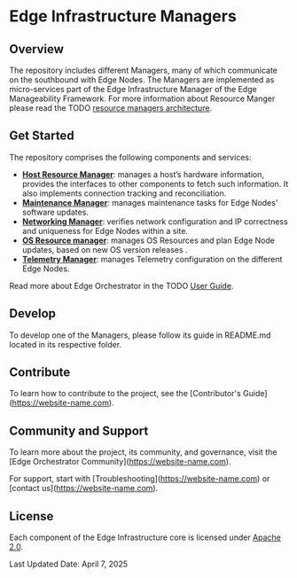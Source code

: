 # Edge Infrastructure Managers

## Overview

The repository includes different Managers, many of which communicate on the southbound with Edge Nodes.
The Managers are implemented as micro-services part of the Edge Infrastructure Manager of the Edge Manageability Framework.
For more information about Resource Manger please read the TODO [resource managers architecture][resource-managers-architecture-url].

## Get Started

The repository comprises the following components and services:

- [**Host Resource Manager**](host/): manages a host’s hardware information, provides the interfaces to other
  components to fetch such information. It also implements connection tracking and reconciliation.
- [**Maintenance Manager**](maintenance/): manages maintenance tasks for Edge Nodes' software updates.
- [**Networking Manager**](networking/): verifies network configuration and IP correctness and uniqueness for Edge
  Nodes within a site.
- [**OS Resource manager**](os-resource/):  manages OS Resources and plan Edge Node updates, based on new OS version
  releases .
- [**Telemetry Manager**](telemetry-manager/): manages Telemetry configuration on the different Edge Nodes.

Read more about Edge Orchestrator in the TODO [User Guide][user-guide-url].

## Develop

To develop one of the Managers, please follow its guide in README.md located in its respective folder.

## Contribute

To learn how to contribute to the project, see the \[Contributor's
Guide\](<https://website-name.com>).

## Community and Support

To learn more about the project, its community, and governance, visit
the \[Edge Orchestrator Community\](<https://website-name.com>).

For support, start with \[Troubleshooting\](<https://website-name.com>) or
\[contact us\](<https://website-name.com>).

## License

Each component of the Edge Infrastructure core is licensed under
[Apache 2.0][apache-license].

Last Updated Date: April 7, 2025

[user-guide-url]: https://literate-adventure-7vjeyem.pages.github.io/edge_orchestrator/user_guide_main/content/user_guide/get_started_guide/gsg_content.html
[resource-managers-architecture-url]: https://intel.com
[apache-license]: https://www.apache.org/licenses/LICENSE-2.0
